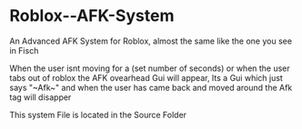 # Roblox--AFK-System

An Advanced AFK System for Roblox, almost the same like the one you see in Fisch

When the user isnt moving for a (set number of seconds) or when the user tabs out of roblox the AFK ovearhead Gui will appear, Its a Gui which just says "~Afk~" and when the user has came back and moved around the Afk tag will disapper

This system File is located in the Source Folder
